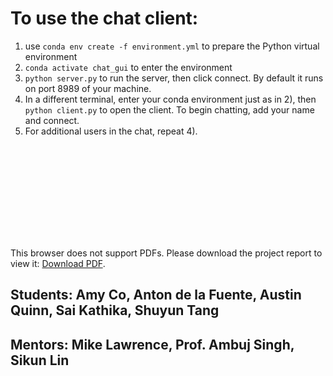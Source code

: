 # To use the chat client:

1) use `conda env create -f environment.yml` to prepare the Python virtual environment
2) `conda activate chat_gui` to enter the environment
3) `python server.py` to run the server, then click connect. By default it runs on port 8989 of your machine.
4) In a different terminal, enter your conda environment just as in 2), then `python client.py` to open the client. To begin chatting, add your name and connect.
5) For additional users in the chat, repeat 4). 

<object data="https://github.com/44Shu/UCSB-DS-CAPSTONE-INVOCA/blob/master/Invoca%20Capstone%20Final%20Project%20Report.pdf" type="application/pdf" width="700px" height="700px">
    <embed src="https://github.com/44Shu/UCSB-DS-CAPSTONE-INVOCA/blob/master/Invoca%20Capstone%20Final%20Project%20Report.pdf">
        <p>This browser does not support PDFs. Please download the project report to view it: <a href="https://github.com/44Shu/UCSB-DS-CAPSTONE-INVOCA/blob/master/Invoca%20Capstone%20Final%20Project%20Report.pdf">Download PDF</a>.</p>
    </embed>
</object>

## Students: Amy Co, Anton de la Fuente, Austin Quinn, Sai Kathika, Shuyun Tang

## Mentors: Mike Lawrence, Prof. Ambuj Singh, Sikun Lin
